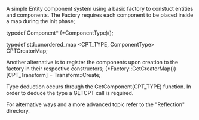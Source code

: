 A simple Entity component system using a basic factory to constuct entities and components. The Factory requires each component to be 
placed inside a map during the init phase;

  typedef Component* (*ComponentType)();
  
  typedef std::unordered_map <CPT_TYPE, ComponentType> CPTCreatorMap;

Another alternative is to register the components upon creation to the factory in their respective constructors;
  (*Factory::GetCreatorMap())[CPT_Transform] = Transform::Create;

Type deduction occurs through the GetComponent(CPT_TYPE) function. In order to deduce the type a GETCPT call is required. 

For alternative ways and a more advanced topic refer to the "Reflection" directory.
